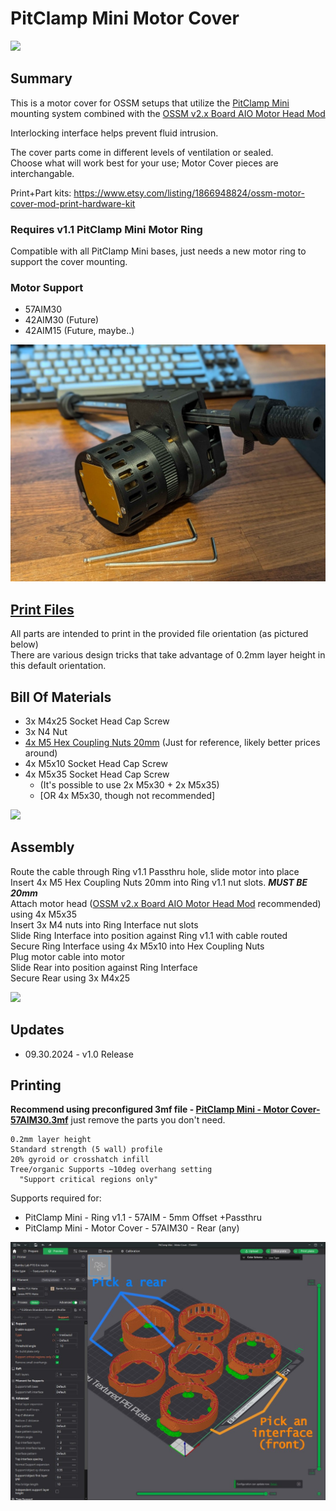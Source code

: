 # PitClamp Mini Motor Cover
![](Images/Renders/VentedInterface.png)

## Summary    
This is a motor cover for OSSM setups that utilize the [PitClamp Mini](https://github.com/armpitMFG/PitClamp-Mini) mounting system combined with the [OSSM v2.x Board AIO Motor Head Mod](https://github.com/armpitMFG/OSSM-Parts/tree/main/OSSM%20v2.x%20AIO%20Motor%20Head%20Mod)  

Interlocking interface helps prevent fluid intrusion.

The cover parts come in different levels of ventilation or sealed.  
Choose what will work best for your use; Motor Cover pieces are interchangable.  

Print+Part kits: https://www.etsy.com/listing/1866948824/ossm-motor-cover-mod-print-hardware-kit

### Requires v1.1 PitClamp Mini Motor Ring  
Compatible with all PitClamp Mini bases, just needs a new motor ring to support the cover mounting.

### Motor Support
- 57AIM30
- 42AIM30 (Future)
- 42AIM15 (Future, maybe..)  



![](Images/Vented.jpg)

## [Print Files](Files/)  
All parts are intended to print in the provided file orientation (as pictured below)  
There are various design tricks that take advantage of 0.2mm layer height in this default orientation.

## Bill Of Materials
  - 3x M4x25 Socket Head Cap Screw
  - 3x N4 Nut
  - [4x M5 Hex Coupling Nuts 20mm](https://www.amazon.com/uxcell-0-8-Pitch-Length-Stainless-Coupling/dp/B07JPYF4DC/) (Just for reference, likely better prices around)
  - 4x M5x10 Socket Head Cap Screw
  - 4x M5x35 Socket Head Cap Screw 
    - (It's possible to use 2x M5x30 + 2x M5x35) 
    - [OR 4x M5x30, though not recommended]

  
![](Images/Renders/Overview.png)

## Assembly

Route the cable through Ring v1.1 Passthru hole, slide motor into place  
Insert 4x M5 Hex Coupling Nuts 20mm into Ring v1.1 nut slots. ***MUST BE 20mm***  
Attach motor head ([OSSM v2.x Board AIO Motor Head Mod](https://github.com/armpitMFG/OSSM-Parts/tree/main/OSSM%20v2.x%20AIO%20Motor%20Head%20Mod) recommended) using 4x M5x35  
Insert 3x M4 nuts into Ring Interface nut slots  
Slide Ring Interface into position against Ring v1.1 with cable routed  
Secure Ring Interface using 4x M5x10 into Hex Coupling Nuts  
Plug motor cable into motor  
Slide Rear into position against Ring Interface  
Secure Rear using 3x M4x25  

![](Images/Assembly.png)

## Updates
  - 09.30.2024 - v1.0 Release

## Printing

**Recommend using preconfigured 3mf file - [PitClamp Mini - Motor Cover- 57AIM30.3mf](Files/Preconfigured%203mf%20Files/)** just remove the parts you don't need.

    0.2mm layer height
    Standard strength (5 wall) profile
    20% gyroid or crosshatch infill
    Tree/organic Supports ~10deg overhang setting
      "Support critical regions only"
  
Supports required for:
  - PitClamp Mini - Ring v1.1 - 57AIM - 5mm Offset +Passthru
  - PitClamp Mini - Motor Cover - 57AIM30 - Rear (any)

![](Images/Print/Print.jpg)  

